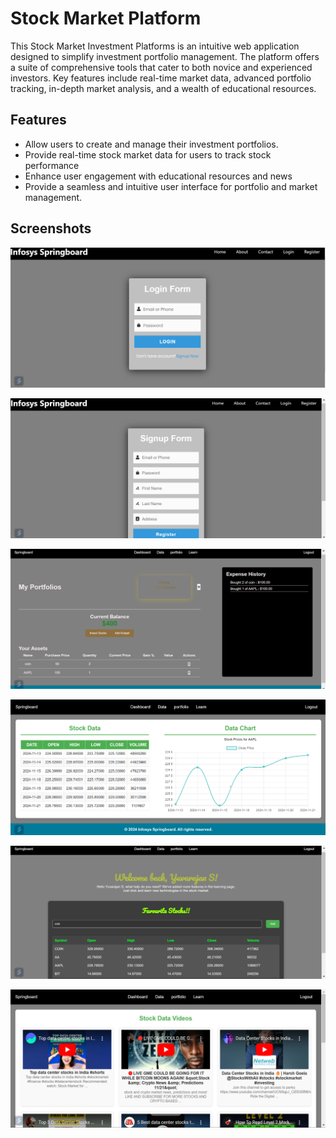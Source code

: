 # Stock Market Platform

This Stock Market Investment Platforms is an intuitive web application designed to simplify investment portfolio management.  The platform offers a suite of comprehensive tools that cater to both novice and experienced investors. Key features include real-time market data, advanced portfolio tracking, in-depth market analysis, and a wealth of educational resources. 


## Features

- Allow users to create and manage their investment portfolios.
- Provide real-time stock market data for users to track stock performance
- Enhance user engagement with educational resources and news
- Provide a seamless and intuitive user interface for portfolio and market management.


## Screenshots


![App Screenshot](screenshots/Picture1.png)

![App Screenshot](screenshots/Picture2.png)

![App Screenshot](screenshots/Picture3.png)

![App Screenshot](screenshots/Picture4.png)

![App Screenshot](screenshots/Picture5.png)

![App Screenshot](screenshots/Picture6.png)


